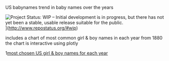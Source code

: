 US babynames
trend in baby names over the years

![Project Status: WIP – Initial development is in progress, but there has not yet been a stable, usable release suitable for the public.](http://www.repostatus.org/badges/latest/wip.svg)](http://www.repostatus.org/#wip)

includes a chart of most common girl & boy names in each year from 1880
the chart is interactive using plotly

1[most chosen US girl & boy names for each year](https://github.com/jrwalker-projects/babynames/blob/master/common.jpeg)
